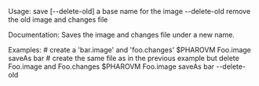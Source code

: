 Usage: save <imageBaseName> [--delete-old]
 	<imageName>     a base name for the image
	--delete-old    remove the old image and changes file
	
Documentation:
Saves the image and changes file under a new name.

Examples:
	# create a 'bar.image' and 'foo.changes'
	$PHAROVM Foo.image saveAs bar
	# create the same file as in the previous example but delete Foo.image and Foo.changes
	$PHAROVM Foo.image saveAs bar --delete-old